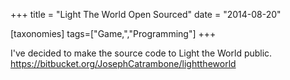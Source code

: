 +++
title = "Light The World Open Sourced"
date = "2014-08-20"

[taxonomies]
tags=["Game,","Programming"]
+++

I've decided to make the source code to Light the World public. <https://bitbucket.org/JosephCatrambone/lighttheworld>
